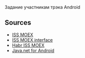 Задание участникам трэка Android





## Sources
- [ISS MOEX](https://iss.moex.com/iss/reference/)
- [ISS MOEX interface](https://www.moex.com/a2193)
- [Habr ISS MOEX](https://habr.com/ru/post/486716/)
- [Java.net for Android](http://developer.alexanderklimov.ru/android/java/net.php)
